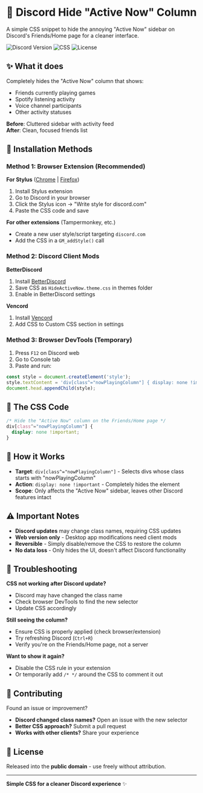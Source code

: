 # 🚫 Discord Hide "Active Now" Column

A simple CSS snippet to hide the annoying "Active Now" sidebar on Discord's Friends/Home page for a cleaner interface.

![Discord Version](https://img.shields.io/badge/Discord-Web%20%7C%20Desktop-5865F2)
![CSS](https://img.shields.io/badge/CSS-3-1572B6)
![License](https://img.shields.io/badge/license-Public%20Domain-green)

## ✨ What it does

Completely hides the "Active Now" column that shows:
- Friends currently playing games
- Spotify listening activity  
- Voice channel participants
- Other activity statuses

**Before**: Cluttered sidebar with activity feed  
**After**: Clean, focused friends list

## 🚀 Installation Methods

### Method 1: Browser Extension (Recommended)

**For Stylus** ([Chrome](https://chrome.google.com/webstore/detail/stylus/clngdbkpkpeebahjckkjfobafhncgmne) | [Firefox](https://addons.mozilla.org/en-US/firefox/addon/styl-us/))

1. Install Stylus extension
2. Go to Discord in your browser
3. Click the Stylus icon → "Write style for discord.com"
4. Paste the CSS code and save

**For other extensions** (Tampermonkey, etc.)
- Create a new user style/script targeting `discord.com`
- Add the CSS in a `GM_addStyle()` call

### Method 2: Discord Client Mods

**BetterDiscord**
1. Install [BetterDiscord](https://betterdiscord.app/)
2. Save CSS as `HideActiveNow.theme.css` in themes folder
3. Enable in BetterDiscord settings

**Vencord**
1. Install [Vencord](https://vencord.dev/)
2. Add CSS to Custom CSS section in settings

### Method 3: Browser DevTools (Temporary)

1. Press `F12` on Discord web
2. Go to Console tab
3. Paste and run:
```javascript
const style = document.createElement('style');
style.textContent = 'div[class^="nowPlayingColumn"] { display: none !important; }';
document.head.appendChild(style);
```

## 📝 The CSS Code

```css
/* Hide the "Active Now" column on the Friends/Home page */
div[class^="nowPlayingColumn"] {
  display: none !important;
}
```

## 🔧 How it Works

- **Target**: `div[class^="nowPlayingColumn"]` - Selects divs whose class starts with "nowPlayingColumn"
- **Action**: `display: none !important` - Completely hides the element
- **Scope**: Only affects the "Active Now" sidebar, leaves other Discord features intact

## ⚠️ Important Notes

- **Discord updates** may change class names, requiring CSS updates
- **Web version only** - Desktop app modifications need client mods
- **Reversible** - Simply disable/remove the CSS to restore the column
- **No data loss** - Only hides the UI, doesn't affect Discord functionality

## 🐛 Troubleshooting

**CSS not working after Discord update?**
- Discord may have changed the class name
- Check browser DevTools to find the new selector
- Update CSS accordingly

**Still seeing the column?**
- Ensure CSS is properly applied (check browser/extension)
- Try refreshing Discord (`Ctrl+R`)
- Verify you're on the Friends/Home page, not a server

**Want to show it again?**
- Disable the CSS rule in your extension
- Or temporarily add `/* */` around the CSS to comment it out

## 🤝 Contributing

Found an issue or improvement? 

- **Discord changed class names?** Open an issue with the new selector
- **Better CSS approach?** Submit a pull request
- **Works with other clients?** Share your experience

## 📜 License

Released into the **public domain** - use freely without attribution.

---

**Simple CSS for a cleaner Discord experience** ✨